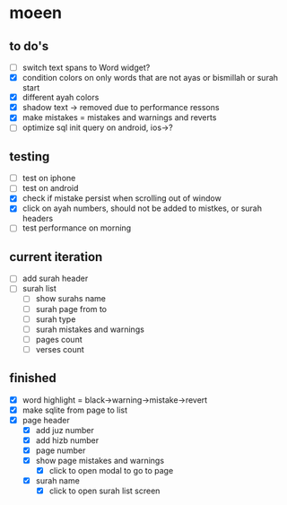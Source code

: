 # moeen

## to do's

- [ ] switch text spans to Word widget?
- [x] condition colors on only words that are not ayas or bismillah or surah start
- [x] different ayah colors
- [x] shadow text -> removed due to performance ressons
- [x] make mistakes = mistakes and warnings and reverts
- [ ] optimize sql init query on android, ios->?

## testing

- [ ] test on iphone
- [ ] test on android
- [x] check if mistake persist when scrolling out of window
- [x] click on ayah numbers, should not be added to mistkes, or surah headers
- [ ] test performance on morning

## current iteration

- [ ] add surah header
- [ ] surah list
  - [ ] show surahs name
  - [ ] surah page from to
  - [ ] surah type
  - [ ] surah mistakes and warnings
  - [ ] pages count
  - [ ] verses count

## finished

- [x] word highlight = black->warning->mistake->revert
- [x] make sqlite from page to list
- [x] page header
  - [x] add juz number
  - [x] add hizb number
  - [x] page number
  - [x] show page mistakes and warnings
    - [x] click to open modal to go to page
  - [x] surah name
    - [x] click to open surah list screen

